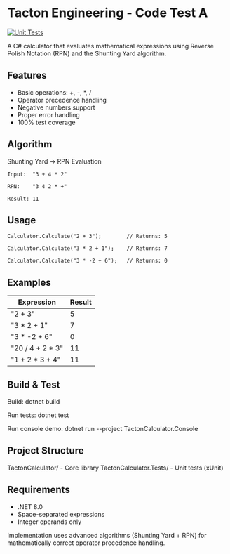 # Tacton Engineering - Code Test A

[![Unit Tests](https://github.com/aw-devel/Tacton-Code-Test-A/actions/workflows/ci.yml/badge.svg)](https://github.com/YOUR_USERNAME/Tacton-Code-Test-A/actions/workflows/ci.yml)

A C# calculator that evaluates mathematical expressions using Reverse Polish Notation (RPN) and the Shunting Yard algorithm.

## Features

- Basic operations: +, -, *, /
- Operator precedence handling
- Negative numbers support
- Proper error handling
- 100% test coverage

## Algorithm

Shunting Yard → RPN Evaluation
```
Input:  "3 + 4 * 2"

RPN:    "3 4 2 * +"

Result: 11
```
## Usage

```
Calculator.Calculate("2 + 3");        // Returns: 5

Calculator.Calculate("3 * 2 + 1");    // Returns: 7

Calculator.Calculate("3 * -2 + 6");   // Returns: 0
```
## Examples

| Expression | Result |
|------------|--------|
| "2 + 3" | 5 |
| "3 * 2 + 1" | 7 |
| "3 * -2 + 6" | 0 |
| "20 / 4 + 2 * 3" | 11 |
| "1 + 2 * 3 + 4" | 11 |

## Build & Test

Build:
dotnet build

Run tests:
dotnet test

Run console demo:
dotnet run --project TactonCalculator.Console

## Project Structure

TactonCalculator/           - Core library
TactonCalculator.Tests/     - Unit tests (xUnit)

## Requirements

- .NET 8.0
- Space-separated expressions
- Integer operands only

Implementation uses advanced algorithms (Shunting Yard + RPN) for mathematically correct operator precedence handling.